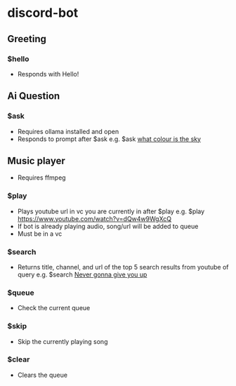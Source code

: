 # discord-bot
## Greeting
### $hello
- Responds with Hello!

## Ai Question
### $ask
- Requires ollama installed and open
- Responds to prompt after $ask e.g. $ask <ins>what colour is the sky</ins>

## Music player
- Requires ffmpeg
### $play
- Plays youtube url in vc you are currently in after $play e.g. $play <ins>https://www.youtube.com/watch?v=dQw4w9WgXcQ</ins>
- If bot is already playing audio, song/url will be added to queue
- Must be in a vc
### $search
- Returns title, channel, and url of the top 5 search results from youtube of query e.g. $search <ins>Never gonna give you up</ins>
### $queue
- Check the current queue
### $skip
- Skip the currently playing song
### $clear
- Clears the queue